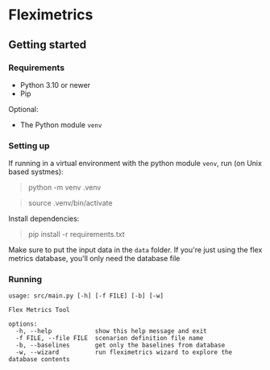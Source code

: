 
# Fleximetrics

## Getting started

### Requirements

 - Python 3.10 or newer
 - Pip

Optional:
 - The Python module `venv`


### Setting up
If running in a virtual environment with the python module `venv`, run (on Unix based systmes):

> python -m venv .venv

> source .venv/bin/activate

Install dependencies:

> pip install -r requirements.txt

Make sure to put the input data in the `data` folder. If you're just using the flex metrics database, you'll only need the database file

### Running
```
usage: src/main.py [-h] [-f FILE] [-b] [-w]

Flex Metrics Tool

options:
  -h, --help            show this help message and exit
  -f FILE, --file FILE  scenarion definition file name
  -b, --baselines       get only the baselines from database
  -w, --wizard          run fleximetrics wizard to explore the database contents
```
